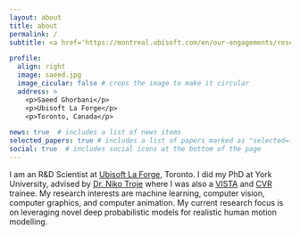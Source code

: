 ```yaml
---
layout: about
title: about
permalink: /
subtitle: <a href='https://montreal.ubisoft.com/en/our-engagements/research-and-development/'>Ubisoft La Forge</a>.

profile:
  align: right
  image: saeed.jpg
  image_cicular: false # crops the image to make it circular
  address: >
    <p>Saeed Ghorbani</p>
    <p>Ubisoft La Forge</p>
    <p>Toronto, Canada</p>

news: true  # includes a list of news items
selected_papers: true # includes a list of papers marked as "selected={true}"
social: true  # includes social icons at the bottom of the page
---
```


I am an R&D Scientist at [Ubisoft La Forge](https://montreal.ubisoft.com/en/our-engagements/research-and-development/), Toronto.
I did my PhD at York University, advised by [Dr. Niko Troje](https://www.biomotionlab.ca/niko-troje/) where I was also a [VISTA](https://vista.info.yorku.ca/) and [CVR](http://www.cvr.yorku.ca/) trainee. My research interests are machine learning, computer vision, computer graphics, and computer animation. My current research focus is on leveraging novel deep probabilistic models for realistic human motion modelling.
